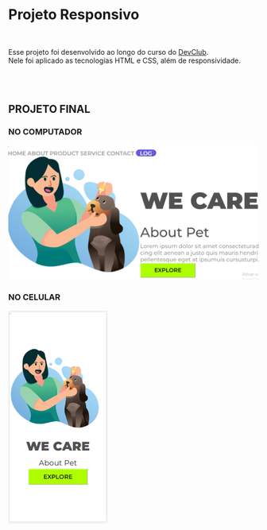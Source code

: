 <h1>Projeto Responsivo</h1>
<br>
<p>Esse projeto foi desenvolvido ao longo do curso do <a href="https://rodolfomori.com.br/devclub/">DevClub</a>. 
<br> Nele foi aplicado as tecnologias HTML e CSS, além de responsividade.</p>
<br>
<br>
<h2>PROJETO FINAL</h2>
<h3>NO COMPUTADOR</h3>
<img src="https://raw.githubusercontent.com/felipe-ereira/Treino-github-desafio-2.1/master/assets/desktop.png"/>
<br>
<h3>NO CELULAR</h3>
<img src="https://raw.githubusercontent.com/felipe-ereira/Treino-github-desafio-2.1/master/assets/mobile.png"/>


